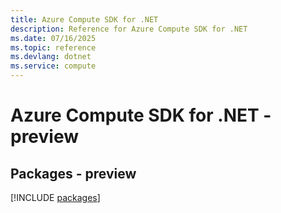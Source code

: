 ```yaml
---
title: Azure Compute SDK for .NET
description: Reference for Azure Compute SDK for .NET
ms.date: 07/16/2025
ms.topic: reference
ms.devlang: dotnet
ms.service: compute
---
```

# Azure Compute SDK for .NET - preview
## Packages - preview
[!INCLUDE [packages](compute-index.md)]